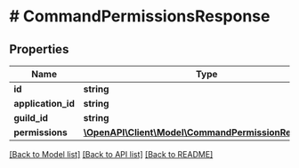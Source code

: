 # # CommandPermissionsResponse

## Properties

Name | Type | Description | Notes
------------ | ------------- | ------------- | -------------
**id** | **string** |  |
**application_id** | **string** |  |
**guild_id** | **string** |  |
**permissions** | [**\OpenAPI\Client\Model\CommandPermissionResponse[]**](CommandPermissionResponse.md) |  |

[[Back to Model list]](../../README.md#models) [[Back to API list]](../../README.md#endpoints) [[Back to README]](../../README.md)
